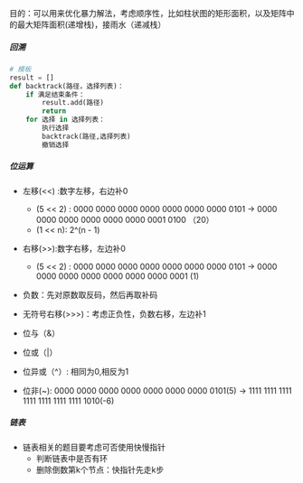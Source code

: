 目的：可以用来优化暴力解法，考虑顺序性，比如柱状图的矩形面积，以及矩阵中的最大矩阵面积(递增栈)，接雨水（递减栈）

##### 回溯

```python
# 模板
result = []
def backtrack(路径，选择列表)：
	if 满足结束条件：
    	result.add(路径)
       	return
    for 选择 in 选择列表：
    	执行选择
        backtrack(路径,选择列表)
        撤销选择
```

##### 位运算

- 左移(<<) :数字左移，右边补0
  - (5 << 2) : 0000 0000 0000 0000 0000 0000 0000 0101  $\rightarrow$ 0000 0000 0000 0000 0000 0000 0001 0100 （20）
  - (1 << n): 2^(n - 1)

- 右移(>>):数字右移，左边补0
  - (5 << 2) : 0000 0000 0000 0000 0000 0000 0000 0101  $\rightarrow$ 0000 0000 0000 0000 0000 0000 0000 0001 (1)
- 负数：先对原数取反码，然后再取补码
- 无符号右移(>>>)：考虑正负性，负数右移，左边补1

- 位与（&）

- 位或（|）
- 位异或（^）: 相同为0,相反为1
- 位非(~):  0000 0000 0000 0000 0000 0000 0000 0101(5) $\rightarrow$  1111 1111 1111 1111 1111 1111 1111 1010(-6)

##### 链表

- 链表相关的题目要考虑可否使用快慢指针
  - 判断链表中是否有环
  - 删除倒数第k个节点：快指针先走k步